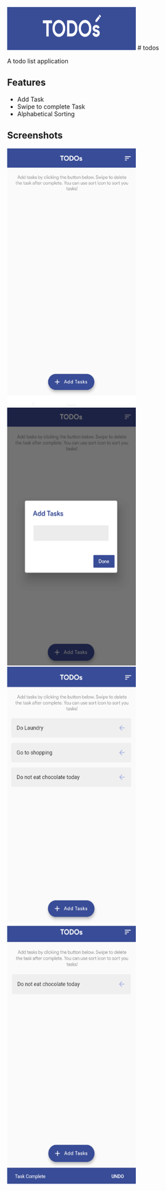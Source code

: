 <img src="https://raw.githubusercontent.com/khp53/TODOs-A-to-do-list-app/master/assets/logo.png?token=AQTH7EO6OUFBK3JSC4ET7T3AMFHFU" alt="Logo" width="300" height="100">
# todos

A todo list application

## Features
- Add Task
- Swipe to complete Task
- Alphabetical Sorting

## Screenshots

<img src="https://raw.githubusercontent.com/khp53/TODOs-A-to-do-list-app/master/assets/Home_Blank.PNG?token=AQTH7EKIJYCM76WQ6NG5BS3AMFHAA" alt="Home Screen" width="300" height="600">
<img src="https://raw.githubusercontent.com/khp53/TODOs-A-to-do-list-app/master/assets/Add_Task.PNG?token=AQTH7ENLVESZGJFQYVINCALAMFGYC" alt="Add Task" width="300" height="600">
<img src="https://raw.githubusercontent.com/khp53/TODOs-A-to-do-list-app/master/assets/Task_List.PNG?token=AQTH7ELKKC2IADZWELTUUOLAMFHCE" alt="Task List" width="300" height="600">
<img src="https://raw.githubusercontent.com/khp53/TODOs-A-to-do-list-app/master/assets/Task_Completed.PNG?token=AQTH7EJVPTXXW3ARZI2DQR3AMFHEI" alt="Task Completed" width="300" height="600">
